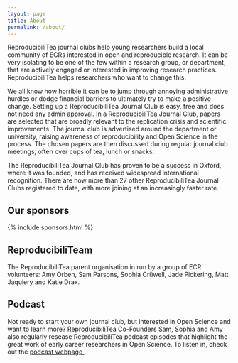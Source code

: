 ```yaml
---
layout: page
title: About
permalink: /about/
---
```


ReproducibiliTea journal clubs help young researchers build a local community of ECRs interested in open and reproducible research. It can be very isolating to be one of the few within a research group, or department, that are actively engaged or interested in improving research practices. ReproducibiliTea helps researchers who want to change this.

We all know how horrible it can be to jump through annoying administrative hurdles or dodge financial barriers to ultimately try to make a positive change. Setting up a ReproducibiliTea Journal Club is easy, free and does not need any admin approval. In a ReproducibiliTea Journal Club, papers are selected that are broadly relevant to the replication crisis and scientific improvements. The journal club is advertised around the department or university, raising awareness of reproducibility and Open Science in the process. The chosen papers are then discussed during regular journal club meetings, often over cups of tea, lunch or snacks. 

The ReproducibiliTea Journal Club has proven to be a success in Oxford, where it was founded, and has received widespread international recognition. There are now more than 27 other ReproducibiliTea Journal Clubs registered to date, with more joining at an increasingly faster rate. 

## Our sponsors

{% include sponsors.html %}

## ReproducibiliTeam

The ReproducibiliTea parent organisation in run by a group of ECR volunteers: Amy Orben, Sam Parsons, Sophia Crüwell, Jade Pickering, Matt Jaquiery and Katie Drax. 

## Podcast

Not ready to start your own journal club, but interested in Open Science and want to learn more? ReproducibiliTea Co-Founders Sam, Sophia and Amy also regularly resease ReproducibiliTea podcast episodes that highlight the great work of early career researchers in Open Science. To listen in, check out the [podcast webpage <sup><i class="fas fa-external-link-square-alt"></i></sup>](https://soundcloud.com/reproducibilitea).



